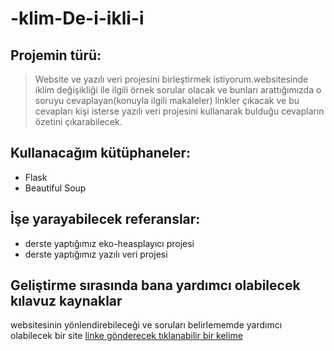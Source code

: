 # -klim-De-i-ikli-i

## Projemin türü:
> Website ve yazılı veri projesini birleştirmek istiyorum.websitesinde iklim değişikliği ile ilgili örnek sorular olacak ve bunları arattığımızda o soruyu cevaplayan(konuyla ilgili makaleler) linkler çıkacak ve bu cevapları kişi isterse yazılı veri projesini kullanarak bulduğu cevapların özetini çıkarabilecek.

## Kullanacağım kütüphaneler:
- Flask
- Beautiful Soup

## İşe yarayabilecek referanslar:
- derste yaptığımız eko-heasplayıcı projesi
- derste yaptığımız yazılı veri projesi

## Geliştirme sırasında bana yardımcı olabilecek kılavuz kaynaklar
websitesinin yönlendirebileceği ve soruları belirlememde yardımcı olabilecek bir site [linke gönderecek tıklanabilir bir kelime](https://cevreonline.com/iklim-degisikligini-nasil-onleyebiliriz/)
